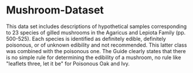 # Mushroom-Dataset

This data set includes descriptions of hypothetical samples corresponding to 23 species of gilled mushrooms in the Agaricus and Lepiota Family (pp. 500-525). Each species is identified as definitely edible, definitely poisonous, or of unknown edibility and not recommended. 
This latter class was combined with the poisonous one. 
The Guide clearly states that there is no simple rule for determining the edibility of a mushroom, no rule like "leaflets three, let it be" for Poisonous Oak and Ivy. 

